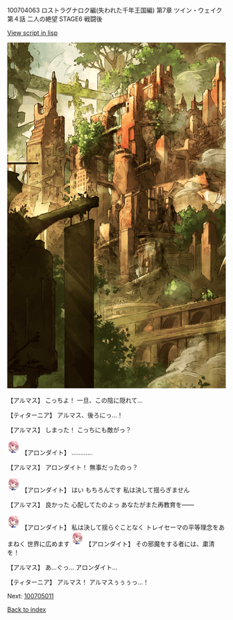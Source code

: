 100704063 ロストラグナロク編(失われた千年王国編) 第7章 ツイン・ウェイク 第４話 二人の絶望 STAGE6 戦闘後

[View script in lisp](../scripts/100704063.txt)

![beast_world_town2.png](../images/backgrounds/beast_world_town2.png)

【アルマス】
こっちよ！
一旦、この陰に隠れて…

【ティターニア】
アルマス、後ろにっ…！

【アルマス】
しまった！
こっちにも敵がっ？

<img src="../images/units/3100711.png" alt="3100711.png" height="34"/>
【アロンダイト】
…………

【アルマス】
アロンダイト！
無事だったのっ？

<img src="../images/units/3100711.png" alt="3100711.png" height="34"/>
【アロンダイト】
はい
もちろんです
私は決して揺らぎません

【アルマス】
良かった
心配してたのよっ
あなたがまた再教育を――

<img src="../images/units/3100711.png" alt="3100711.png" height="34"/>
【アロンダイト】
私は決して揺らぐことなく
トレイセーマの平等理念をあまねく
世界に広めます

<img src="../images/units/3100711.png" alt="3100711.png" height="34"/>
【アロンダイト】
その邪魔をする者には、粛清を！

【アルマス】
あ…ぐっ…
アロンダイト…

【ティターニア】
アルマス！
アルマスぅぅぅっ…！

Next: [100705011](100705011.md)

[Back to index](index.md)
